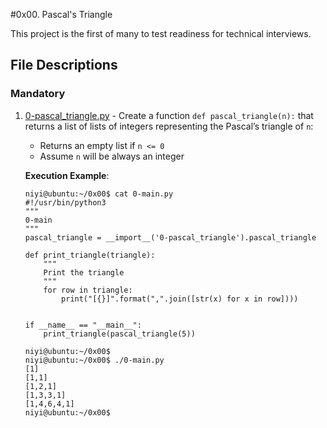 #0x00. Pascal's Triangle

This project is the first of many to test readiness for technical interviews.

## File Descriptions
### Mandatory

1. [0-pascal_triangle.py](./0-pascal_triangle.py) - Create a function `def pascal_triangle(n):` that returns a list of lists of integers representing the Pascal’s triangle of `n`:
	- Returns an empty list if `n <= 0`
	- Assume `n` will be always an integer
	
	**Execution Example**:
	```
	niyi@ubuntu:~/0x00$ cat 0-main.py
	#!/usr/bin/python3
	"""
	0-main
	"""
	pascal_triangle = __import__('0-pascal_triangle').pascal_triangle

	def print_triangle(triangle):
	    """
	    Print the triangle
	    """
	    for row in triangle:
	        print("[{}]".format(",".join([str(x) for x in row])))


	if __name__ == "__main__":
	    print_triangle(pascal_triangle(5))

	niyi@ubuntu:~/0x00$ 
	niyi@ubuntu:~/0x00$ ./0-main.py
	[1]
	[1,1]
	[1,2,1]
	[1,3,3,1]
	[1,4,6,4,1]
	niyi@ubuntu:~/0x00$
	```
